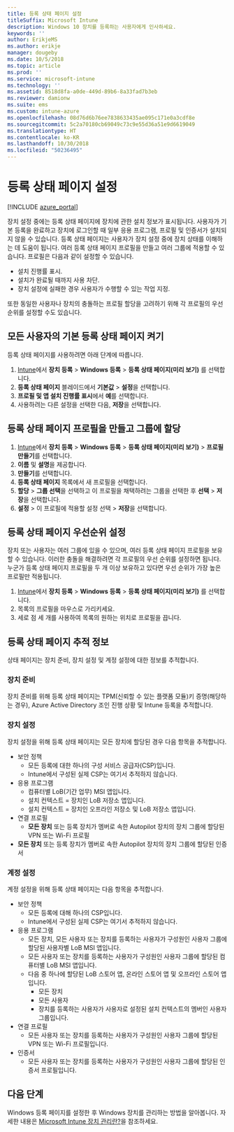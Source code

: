 ```yaml
---
title: 등록 상태 페이지 설정
titleSuffix: Microsoft Intune
description: Windows 10 장치를 등록하는 사용자에게 인사하세요.
keywords: ''
author: ErikjeMS
ms.author: erikje
manager: dougeby
ms.date: 10/5/2018
ms.topic: article
ms.prod: ''
ms.service: microsoft-intune
ms.technology: ''
ms.assetid: 8518d8fa-a0de-449d-89b6-8a33fad7b3eb
ms.reviewer: damionw
ms.suite: ems
ms.custom: intune-azure
ms.openlocfilehash: 08d76d6b76ee7838633435ae095c171e0a3cdf8e
ms.sourcegitcommit: 5c2a70180cb69049c73c9e55d36a51e9d6619049
ms.translationtype: HT
ms.contentlocale: ko-KR
ms.lasthandoff: 10/30/2018
ms.locfileid: "50236495"
---
```

# <a name="set-up-an-enrollment-status-page"></a>등록 상태 페이지 설정
 
[!INCLUDE [azure_portal](./includes/azure_portal.md)]
 
장치 설정 중에는 등록 상태 페이지에 장치에 관한 설치 정보가 표시됩니다. 사용자가 기본 등록을 완료하고 장치에 로그인할 때 일부 응용 프로그램, 프로필 및 인증서가 설치되지 않을 수 있습니다. 등록 상태 페이지는 사용자가 장치 설정 중에 장치 상태를 이해하는 데 도움이 됩니다. 여러 등록 상태 페이지 프로필을 만들고 여러 그룹에 적용할 수 있습니다. 프로필은 다음과 같이 설정할 수 있습니다.
- 설치 진행률 표시.
- 설치가 완료될 때까지 사용 차단.
- 장치 설정에 실패한 경우 사용자가 수행할 수 있는 작업 지정.

또한 동일한 사용자나 장치의 충돌하는 프로필 할당을 고려하기 위해 각 프로필의 우선순위를 설정할 수도 있습니다.

 
## <a name="turn-on-default-enrollment-status-page-for-all-users"></a>모든 사용자의 기본 등록 상태 페이지 켜기

등록 상태 페이지를 사용하려면 아래 단계에 따릅니다.
 
1. [Intune](https://aka.ms/intuneportal)에서 **장치 등록** > **Windows 등록** > **등록 상태 페이지(미리 보기)** 를 선택합니다.
2. **등록 상태 페이지** 블레이드에서 **기본값** > **설정**을 선택합니다.
3. **프로필 및 앱 설치 진행률 표시**에서 **예**를 선택합니다.
4. 사용하려는 다른 설정을 선택한 다음, **저장**을 선택합니다.

## <a name="create-enrollment-status-page-profile-and-assign-to-a-group"></a>등록 상태 페이지 프로필을 만들고 그룹에 할당

1. [Intune](https://aka.ms/intuneportal)에서 **장치 등록** > **Windows 등록** > **등록 상태 페이지(미리 보기)** > **프로필 만들기**를 선택합니다.
2. **이름** 및 **설명**을 제공합니다.
3. **만들기**를 선택합니다.
4. **등록 상태 페이지** 목록에서 새 프로필을 선택합니다.
5. **할당** > **그룹 선택**을 선택하고 이 프로필을 채택하려는 그룹을 선택한 후 **선택** > **저장**을 선택합니다.
6. **설정** > 이 프로필에 적용할 설정 선택 > **저장**을 선택합니다.

## <a name="set-the-enrollment-status-page-priority"></a>등록 상태 페이지 우선순위 설정

장치 또는 사용자는 여러 그룹에 있을 수 있으며, 여러 등록 상태 페이지 프로필을 보유할 수 있습니다. 이러한 충돌을 해결하려면 각 프로필의 우선 순위를 설정하면 됩니다. 누군가 등록 상태 페이지 프로필을 두 개 이상 보유하고 있다면 우선 순위가 가장 높은 프로필만 적용됩니다.

1. [Intune](https://aka.ms/intuneportal)에서 **장치 등록** > **Windows 등록** > **등록 상태 페이지(미리 보기)** 를 선택합니다.
2. 목록의 프로필을 마우스로 가리키세요.
3. 세로 점 세 개를 사용하여 목록의 원하는 위치로 프로필을 끕니다.


## <a name="enrollment-status-page-tracking-information"></a>등록 상태 페이지 추적 정보

상태 페이지는 장치 준비, 장치 설정 및 계정 설정에 대한 정보를 추적합니다.

### <a name="device-preparation"></a>장치 준비

장치 준비를 위해 등록 상태 페이지는 TPM(신뢰할 수 있는 플랫폼 모듈)키 증명(해당하는 경우), Azure Active Directory 조인 진행 상황 및 Intune 등록을 추적합니다.

### <a name="device-setup"></a>장치 설정

장치 설정을 위해 등록 상태 페이지는 모든 장치에 할당된 경우 다음 항목을 추적합니다.
- 보안 정책
    - 모든 등록에 대한 하나의 구성 서비스 공급자(CSP)입니다.
    - Intune에서 구성된 실제 CSP는 여기서 추적하지 않습니다.
- 응용 프로그램
    - 컴퓨터별 LoB(기간 업무) MSI 앱입니다.
    - 설치 컨텍스트 = 장치인 LoB 저장소 앱입니다.
    - 설치 컨텍스트 = 장치인 오프라인 저장소 및 LoB 저장소 앱입니다.
- 연결 프로필
    - **모든 장치** 또는 등록 장치가 멤버로 속한 Autopilot 장치의 장치 그룹에 할당된 VPN 또는 Wi-Fi 프로필
- **모든 장치** 또는 등록 장치가 멤버로 속한 Autopilot 장치의 장치 그룹에 할당된 인증서

### <a name="account-setup"></a>계정 설정
계정 설정을 위해 등록 상태 페이지는 다음 항목을 추적합니다.
- 보안 정책
    - 모든 등록에 대해 하나의 CSP입니다.
    - Intune에서 구성된 실제 CSP는 여기서 추적하지 않습니다.
- 응용 프로그램
    - 모든 장치, 모든 사용자 또는 장치를 등록하는 사용자가 구성원인 사용자 그룹에 할당된 사용자별 LoB MSI 앱입니다.
    - 모든 사용자 또는 장치를 등록하는 사용자가 구성원인 사용자 그룹에 할당된 컴퓨터별 LoB MSI 앱입니다.
    - 다음 중 하나에 할당된 LoB 스토어 앱, 온라인 스토어 앱 및 오프라인 스토어 앱입니다.
        - 모든 장치
        - 모든 사용자
        - 장치를 등록하는 사용자가 사용자로 설정된 설치 컨텍스트의 멤버인 사용자 그룹입니다.
- 연결 프로필
    - 모든 사용자 또는 장치를 등록하는 사용자가 구성원인 사용자 그룹에 할당된 VPN 또는 Wi-Fi 프로필입니다.
- 인증서
    - 모든 사용자 또는 장치를 등록하는 사용자가 구성원인 사용자 그룹에 할당된 인증서 프로필입니다.

## <a name="next-steps"></a>다음 단계
Windows 등록 페이지를 설정한 후 Windows 장치를 관리하는 방법을 알아봅니다. 자세한 내용은 [Microsoft Intune 장치 관리란?](https://docs.microsoft.com/intune/device-management)을 참조하세요.
